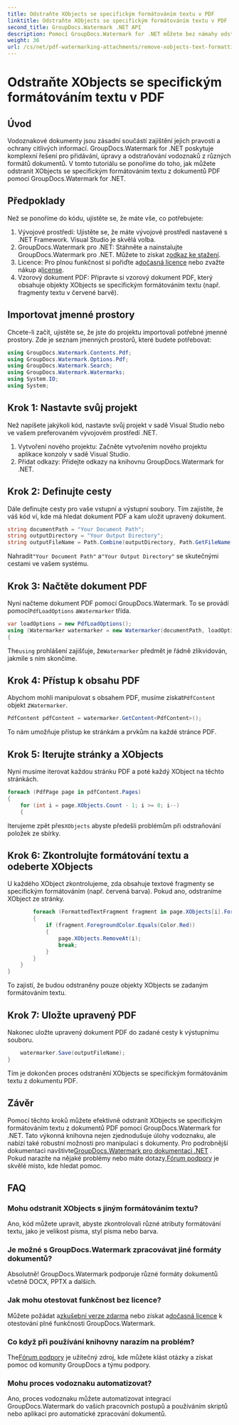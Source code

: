 ```yaml
---
title: Odstraňte XObjects se specifickým formátováním textu v PDF
linktitle: Odstraňte XObjects se specifickým formátováním textu v PDF
second_title: GroupDocs.Watermark .NET API
description: Pomocí GroupDocs.Watermark for .NET můžete bez námahy odstranit XObjects se specifickým formátováním textu z PDF. Postupujte podle našeho průvodce pro bezproblémovou manipulaci s dokumenty.
weight: 36
url: /cs/net/pdf-watermarking-attachments/remove-xobjects-text-formatting-pdf/
---
```


# Odstraňte XObjects se specifickým formátováním textu v PDF

## Úvod
Vodoznakové dokumenty jsou zásadní součástí zajištění jejich pravosti a ochrany citlivých informací. GroupDocs.Watermark for .NET poskytuje komplexní řešení pro přidávání, úpravy a odstraňování vodoznaků z různých formátů dokumentů. V tomto tutoriálu se ponoříme do toho, jak můžete odstranit XObjects se specifickým formátováním textu z dokumentů PDF pomocí GroupDocs.Watermark for .NET.
## Předpoklady
Než se ponoříme do kódu, ujistěte se, že máte vše, co potřebujete:
1. Vývojové prostředí: Ujistěte se, že máte vývojové prostředí nastavené s .NET Framework. Visual Studio je skvělá volba.
2.  GroupDocs.Watermark pro .NET: Stáhněte a nainstalujte GroupDocs.Watermark pro .NET. Můžete to získat z[odkaz ke stažení](https://releases.groupdocs.com/Watermark/net/).
3.  Licence: Pro plnou funkčnost si pořiďte a[dočasná licence](https://purchase.groupdocs.com/temporary-licence/) nebo zvažte nákup a[license](https://purchase.groupdocs.com/buy).
4. Vzorový dokument PDF: Připravte si vzorový dokument PDF, který obsahuje objekty XObjects se specifickým formátováním textu (např. fragmenty textu v červené barvě).

## Importovat jmenné prostory
Chcete-li začít, ujistěte se, že jste do projektu importovali potřebné jmenné prostory. Zde je seznam jmenných prostorů, které budete potřebovat:
```csharp
using GroupDocs.Watermark.Contents.Pdf;
using GroupDocs.Watermark.Options.Pdf;
using GroupDocs.Watermark.Search;
using GroupDocs.Watermark.Watermarks;
using System.IO;
using System;
```
## Krok 1: Nastavte svůj projekt
Než napíšete jakýkoli kód, nastavte svůj projekt v sadě Visual Studio nebo ve vašem preferovaném vývojovém prostředí .NET.
1. Vytvoření nového projektu: Začněte vytvořením nového projektu aplikace konzoly v sadě Visual Studio.
2. Přidat odkazy: Přidejte odkazy na knihovnu GroupDocs.Watermark for .NET.
## Krok 2: Definujte cesty
Dále definujte cesty pro vaše vstupní a výstupní soubory. Tím zajistíte, že váš kód ví, kde má hledat dokument PDF a kam uložit upravený dokument.
```csharp
string documentPath = "Your Document Path";
string outputDirectory = "Your Output Directory";
string outputFileName = Path.Combine(outputDirectory, Path.GetFileName(documentPath));
```
 Nahradit`"Your Document Path"` a`"Your Output Directory"` se skutečnými cestami ve vašem systému.
## Krok 3: Načtěte dokument PDF
 Nyní načteme dokument PDF pomocí GroupDocs.Watermark. To se provádí pomocí`PdfLoadOptions` a`Watermarker` třída.
```csharp
var loadOptions = new PdfLoadOptions();
using (Watermarker watermarker = new Watermarker(documentPath, loadOptions))
{
```
 The`using` prohlášení zajišťuje, že`Watermarker` předmět je řádně zlikvidován, jakmile s ním skončíme.
## Krok 4: Přístup k obsahu PDF
 Abychom mohli manipulovat s obsahem PDF, musíme získat`PdfContent` objekt z`Watermarker`.
```csharp
PdfContent pdfContent = watermarker.GetContent<PdfContent>();
```
To nám umožňuje přístup ke stránkám a prvkům na každé stránce PDF.
## Krok 5: Iterujte stránky a XObjects
Nyní musíme iterovat každou stránku PDF a poté každý XObject na těchto stránkách.
```csharp
foreach (PdfPage page in pdfContent.Pages)
{
    for (int i = page.XObjects.Count - 1; i >= 0; i--)
    {
```
 Iterujeme zpět přes`XObjects` abyste předešli problémům při odstraňování položek ze sbírky.
## Krok 6: Zkontrolujte formátování textu a odeberte XObjects
U každého XObject zkontrolujeme, zda obsahuje textové fragmenty se specifickým formátováním (např. červená barva). Pokud ano, odstraníme XObject ze stránky.
```csharp
        foreach (FormattedTextFragment fragment in page.XObjects[i].FormattedTextFragments)
        {
            if (fragment.ForegroundColor.Equals(Color.Red))
            {
                page.XObjects.RemoveAt(i);
                break;
            }
        }
    }
}
```
To zajistí, že budou odstraněny pouze objekty XObjects se zadaným formátováním textu.
## Krok 7: Uložte upravený PDF
Nakonec uložte upravený dokument PDF do zadané cesty k výstupnímu souboru.
```csharp
    watermarker.Save(outputFileName);
}
```
Tím je dokončen proces odstranění XObjects se specifickým formátováním textu z dokumentu PDF.

## Závěr
Pomocí těchto kroků můžete efektivně odstranit XObjects se specifickým formátováním textu z dokumentů PDF pomocí GroupDocs.Watermark for .NET. Tato výkonná knihovna nejen zjednodušuje úlohy vodoznaku, ale nabízí také robustní možnosti pro manipulaci s dokumenty. Pro podrobnější dokumentaci navštivte[GroupDocs.Watermark pro dokumentaci .NET](https://tutorials.groupdocs.com/Watermark/net/) . Pokud narazíte na nějaké problémy nebo máte dotazy,[Fórum podpory](https://forum.groupdocs.com/c/watermark/19) je skvělé místo, kde hledat pomoc.
## FAQ
### Mohu odstranit XObjects s jiným formátováním textu?
Ano, kód můžete upravit, abyste zkontrolovali různé atributy formátování textu, jako je velikost písma, styl písma nebo barva.
### Je možné s GroupDocs.Watermark zpracovávat jiné formáty dokumentů?
Absolutně! GroupDocs.Watermark podporuje různé formáty dokumentů včetně DOCX, PPTX a dalších.
### Jak mohu otestovat funkčnost bez licence?
 Můžete požádat a[zkušební verze zdarma](https://releases.groupdocs.com/) nebo získat a[dočasná licence](https://purchase.groupdocs.com/temporary-license/) k otestování plné funkčnosti GroupDocs.Watermark.
### Co když při používání knihovny narazím na problém?
 The[Fórum podpory](https://forum.groupdocs.com/c/watermark/19) je užitečný zdroj, kde můžete klást otázky a získat pomoc od komunity GroupDocs a týmu podpory.
### Mohu proces vodoznaku automatizovat?
Ano, proces vodoznaku můžete automatizovat integrací GroupDocs.Watermark do vašich pracovních postupů a používáním skriptů nebo aplikací pro automatické zpracování dokumentů.